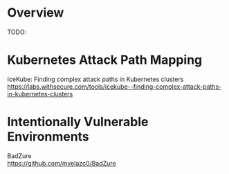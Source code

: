 # Overview

TODO: 

# Kubernetes Attack Path Mapping

IceKube: Finding complex attack paths in Kubernetes clusters \
https://labs.withsecure.com/tools/icekube--finding-complex-attack-paths-in-kubernetes-clusters

# Intentionally Vulnerable Environments
 
BadZure \
https://github.com/mvelazc0/BadZure
